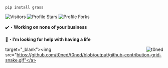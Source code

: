 

```sh-session
pip install grass
```
<img src="https://komarev.com/ghpvc/?username=t0ned&label=Profile%20Views&color=008042&style=flat&label=Visitors" alt="Visitors"></a>
<img src="https://img.shields.io/badge/dynamic/json?&label=Total%20Stars&color=008042&style=flat&style=for-the-badge&query=%24.stars&url=https://api.github-star-counter.workers.dev/user/t0ned" alt="Profile Stars"></a>
<img src="https://img.shields.io/badge/dynamic/json?&label=Total%20Forks&color=008042&style=flat&style=for-the-badge&query=%24.forks&url=https://api.github-star-counter.workers.dev/user/t0ned" alt="Profile Forks"></a>

✔️・**Working on none of your business**

🤔・**I’m looking for help with having a life**

<img align="right" src="https://github-readme-stats.vercel.app/api/top-langs?username=t0ned&count_private=true&hide=procfile,css&theme=dark&border_color=000000&cache_seconds=1800&layout=compact&langs_count=10&custom_title=Most Used Coding Languages" alt="t0ned" /> </p>

target="_blank"><img src="https://github.com/t0ned/t0ned/blob/output/github-contribution-grid-snake.gif"</a>
